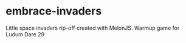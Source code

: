 embrace-invaders
================

Little space invaders rip-off created with MelonJS. Warmup game for Ludum Dare 29
